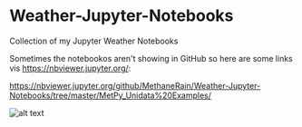 # Weather-Jupyter-Notebooks
Collection of my Jupyter Weather Notebooks

Sometimes the notebookos aren't showing in GitHub so here are some links vis https://nbviewer.jupyter.org/:

https://nbviewer.jupyter.org/github/MethaneRain/Weather-Jupyter-Notebooks/tree/master/MetPy_Unidata%20Examples/



![alt text](https://github.com/MethaneRain/Weather-Jupyter-Notebooks/blob/master/MetPy_Unidata%20Examples/Sample%20Maps/RESIZE_250mb_Heights_Winds_2019_01_18_12Z.png)
